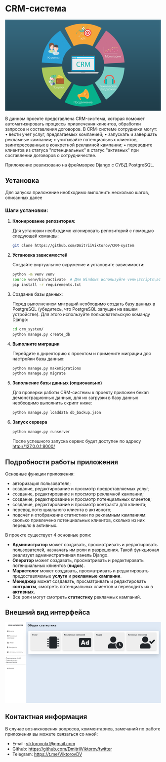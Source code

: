 
# CRM-система

![CRM_logo](crm_system/static/CRM_logo.png)

В данном проекте представлена CRM-система, которая поможет автоматизировать процессы привлечения клиентов, обработки запросов и составления договоров. 
В CRM-системе сотрудники могут:
• вести учет услуг, предлагаемых компанией;
    • запускать и завершать рекламные кампании;
    • учитывайте потенциальных клиентов, заинтересованных в конкретной рекламной кампании;
    • переводите клиентов из статуса "потенциальных" в статус "активных" при составлении договоров о сотрудничестве.

Приложение реализовано на фреймворке Django с СУБД PostgreSQL. 

## Установка

Для запуска приложение необходимо выполнить несколько шагов, описанных далее

### Шаги установки:

1. **Клонирование репозитория:**
   
   Для установки необходимо клонировать репозиторий с помощью следующей команды:
   ```bash
   git clone https://github.com/DmitriiViktorov/CRM-system
   ```

2. **Установка зависимостей**
   
   Создайте виртуальное окружение и установите зависимости:

   ```bash
   python -m venv venv
   source venv/bin/activate  # Для Windows используйте venv\Scripts\activate
   pip install -r requirements.txt
    ```
   
3. Создание базы данных:
    
    Перед выполнением миграций необходимо создать базу данных в PostgreSQL (убедитесь, что PostgreSQL запущен на вашем устройстве).
    Для этого используйте пользовательскую команду Django:

   ```bash
   cd crm_system/
   python manage.py create_db
   ```

4. **Выполните миграции**

   Перейдите в директорию с проектом и примените миграции для настройки базы данных:

   ```bash
   python manage.py makemigrations
   python manage.py migrate
    ```
   
5. **Заполнение базы данных (опционально)**

    Для проверки работы CRM-системы к проекту приложен бекап демонстрационных данных,
    для их загрузки в базу данных необходимо выполнить скрипт ниже:

      ```bash
      python manage.py loaddata db_backup.json
      ```   
   
6. **Запуск сервера**
   
   ```bash
   python manage.py runserver
   ```

    После успешного запуска сервис будет доступен по адресу http://127.0.0.1:8000/


## Подробности работы приложения

Основные функции приложения:

- авторизация пользователя;
- создание, редактирование и просмотр предоставляемых услуг;
- создание, редактирование и просмотр рекламной кампании;
- создание, редактирование и просмотр потенциальных клиентов;
- создание, редактирование и просмотр контракта для клиента;
- перевод потенциального клиента в активного;
- подсчёт и отображение статистики по рекламным кампаниям: сколько привлечено потенциальных клиентов, сколько из них перешло в активных.

В проекте существует 4 основные роли:

- **Администратор** может создавать, просматривать и редактировать пользователей, назначать им роли и разрешения. Такой функционал реализует административная панель Django.
- **Оператор** может создавать, просматривать и редактировать потенциальных клиентов (**лидов**).
- **Маркетолог** может создавать, просматривать и редактировать предоставляемые **услуги** и **рекламные кампании**.
- **Менеджер** может создавать, просматривать и редактировать **контракты**, смотреть потенциальных клиентов и переводить их в **активных**.
- Все роли могут смотреть **статистику** рекламных кампаний.

## Внешний вид интерфейса

![interface](crm_system/static/interface_example.png)

## Контактная информация

В случае возникновения вопросов, комментариев, замечаний по работе приложения вы можете связаться со мной:
- Email: viktorovokrl@gmail.com
- Github: https://github.com/DmitriiViktorov/twitter
- Telegram: https://t.me/ViktorovDV
